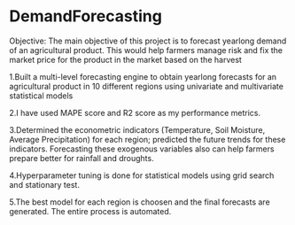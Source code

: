 # DemandForecasting

Objective: The main objective of this project is to forecast yearlong demand of an agricultural product. This would help farmers manage risk and fix the market price for the product in the market based on the harvest

1.Built a multi-level forecasting engine to obtain yearlong forecasts for an agricultural product in 10 different regions using univariate and multivariate statistical models

2.I have used MAPE score and R2 score as my performance metrics.

3.Determined the econometric indicators (Temperature, Soil Moisture, Average Precipitation) for each region; predicted the future trends for these indicators. Forecasting these exogenous variables also can help farmers prepare better for rainfall and droughts.

4.Hyperparameter tuning is done for statistical models using grid search and stationary test.

5.The best model for each region is choosen and the final forecasts are generated. The entire process is automated.
